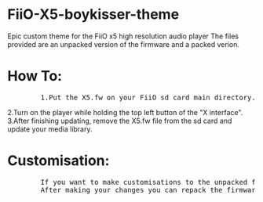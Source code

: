# FiiO-X5-boykisser-theme
Epic custom theme for the FiiO x5 high resolution audio player
The files provided are an unpacked version of the firmware and a packed verion.

<h1>How To:</h1>
<pre>
  &#9;1.Put the X5.fw on your FiiO sd card main directory.</pre>
  &#9;2.Turn on the player while holding the top left button of the "X interface".
  &#9;3.After finishing updating, remove the X5.fw file from the sd card and update your media library.
</pre>
<br>
<h1>Customisation:</h1>
<pre>
  &#9;If you want to make customisations to the unpacked firmware most of the files you want are probably in litegui/theme1
  &#9;After making your changes you can repack the firmware into a .fw file using <a href="https://github.com/ssomers/FiiO-X3II">this</a> repository.
</pre>
